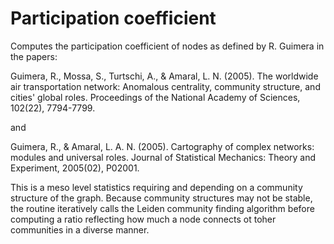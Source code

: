 # Participation coefficient

Computes the participation coefficient of nodes as defined by R. Guimera in the papers:

Guimera, R., Mossa, S., Turtschi, A., & Amaral, L. N. (2005).
The worldwide air transportation network: Anomalous centrality, community structure, and cities' global roles. Proceedings of the National Academy of Sciences, 102(22), 7794-7799.

and

Guimera, R., & Amaral, L. A. N. (2005). Cartography of complex networks: modules and universal roles. Journal of Statistical Mechanics: Theory and Experiment, 2005(02), P02001.

This is a meso level statistics requiring and depending on a community structure of the graph. Because community structures may not be stable, the routine iteratively calls the Leiden community finding algorithm before computing a ratio reflecting how much a node connects ot toher communities in a diverse manner.